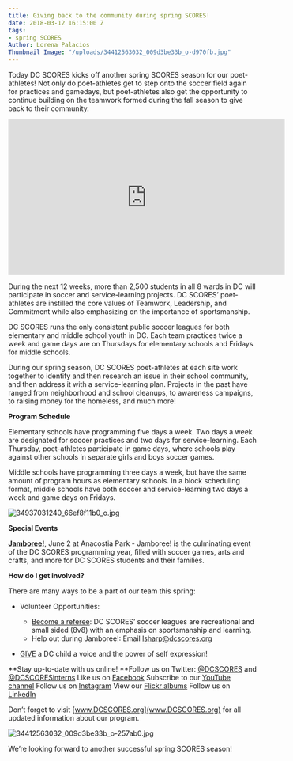 ```yaml
---
title: Giving back to the community during spring SCORES!
date: 2018-03-12 16:15:00 Z
tags:
- spring SCORES
Author: Lorena Palacios
Thumbnail Image: "/uploads/34412563032_009d3be33b_o-d970fb.jpg"
---
```


Today DC SCORES kicks off another spring SCORES season for our poet-athletes! Not only do poet-athletes get to step onto the soccer field again for practices and gamedays, but poet-athletes also get the opportunity to continue building on the teamwork formed during the fall season to give back to their community.

<iframe width="560" height="315" src="https://www.youtube.com/embed/sfrfW_rnTlw" frameborder="0" allow="autoplay; encrypted-media" allowfullscreen></iframe>

During the next 12 weeks, more than 2,500 students in all 8 wards in DC will participate in soccer and service-learning projects. DC SCORES’ poet-athletes are instilled the core values of Teamwork, Leadership, and Commitment while also emphasizing on the importance of sportsmanship.

DC SCORES runs the only consistent public soccer leagues for both elementary and middle school youth in DC. Each team practices twice a week and game days are on Thursdays for elementary schools and Fridays for middle schools.

During our spring season, DC SCORES poet-athletes at each site work together to identify and then research an issue in their school community, and then address it with a service-learning plan. Projects in the past have ranged from neighborhood and school cleanups, to awareness campaigns, to raising money for the homeless, and much more!

**Program Schedule**

Elementary schools have programming five days a week. Two days a week are designated for soccer practices and two days for service-learning. Each Thursday, poet-athletes participate in game days, where schools play against other schools in separate girls and boys soccer games.

Middle schools have programming three days a week, but have the same amount of program hours as elementary schools. In a block scheduling format, middle schools have both soccer and service-learning two days a week and game days on Fridays.

![34937031240_66ef8f11b0_o.jpg](/uploads/34937031240_66ef8f11b0_o.jpg)

**Special Events**

**[Jamboree!](http://dcscores.blogspot.com/2017/06/the-22nd-edition-of-jamboree-bring.html)**, June 2 at Anacostia Park - Jamboree! is the culminating event of the DC SCORES programming year, filled with soccer games, arts and crafts, and more for DC SCORES students and their families.

**How do I get involved?**

There are many ways to be a part of our team this spring:

* Volunteer Opportunities:
  - [Become a referee](https://docs.google.com/forms/d/e/1FAIpQLSc1VZEcstFQrCDi44g0zcpKS-42ym4qz_zNZUF7U2NVx-IIqA/viewform?c=0&w=1): DC SCORES’ soccer leagues are recreational and small sided (8v8) with an emphasis on sportsmanship and learning.
  - Help out during Jamboree!: Email lsharp@dcscores.org


* [GIVE](https://connect.clickandpledge.com/w/Form/38684abc-e195-4fdb-aef3-2ed5aeb51d61?636153321160038799) a DC child a voice and the power of self expression!

**Stay up-to-date with us online!
**Follow us on Twitter: [@DCSCORES](https://twitter.com/DCSCORES) and [@DCSCORESinterns](https://twitter.com/DCSCORESInterns)
Like us on [Facebook](https://www.facebook.com/DCSCORES/)
Subscribe to our [YouTube channel](https://www.youtube.com/channel/UCNUQxAB_LRA7OyH9GtDs7LA?view_as=subscriber)
Follow us on [Instagram](https://www.instagram.com/dc_scores/)
View our [Flickr albums](https://www.flickr.com/photos/dcscorespictures/albums)
Follow us on [LinkedIn](https://www.linkedin.com/company/dc-scores/)

Don’t forget to visit [www.DCSCORES.org](www.DCSCORES.org) for all updated information about our program.

![34412563032_009d3be33b_o-257ab0.jpg](/uploads/34412563032_009d3be33b_o-257ab0.jpg)

We’re looking forward to another successful spring SCORES season!